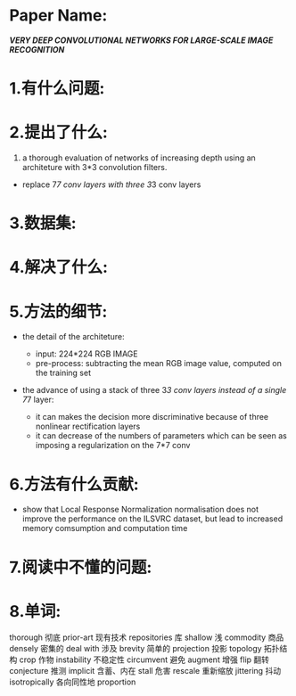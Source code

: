 
# Paper Name:
**_VERY DEEP CONVOLUTIONAL NETWORKS FOR LARGE-SCALE IMAGE RECOGNITION_**
# 1.有什么问题:


# 2.提出了什么:
  1. a thorough evaluation of networks of increasing depth using an architeture with 3*3 convolution filters.
  *  replace 7*7 conv layers with three 3*3 conv layers
# 3.数据集:


# 4.解决了什么:

# 5.方法的细节:
  * the detail of the architeture:
    * input: 224*224 RGB IMAGE
    * pre-process: subtracting the mean RGB image value, computed on the training set

  * the advance of using a stack of three 3*3 conv layers instead of a single 7*7 layer:
    * it can makes the decision more discriminative because of three nonlinear rectification layers
    * it can decrease of the numbers of parameters which can be seen as imposing a regularization on the 7*7 conv

# 6.方法有什么贡献:
  * show that Local Response Normalization normalisation does not improve the performance on the ILSVRC dataset, but lead to increased memory comsumption and computation time

# 7.阅读中不懂的问题:

# 8.单词:
thorough 彻底
prior-art 现有技术
repositories 库
shallow 浅
commodity 商品
densely 密集的
deal with 涉及
brevity 简单的
projection 投影
topology 拓扑结构
crop 作物
instability 不稳定性
circumvent 避免
augment 增强
flip 翻转
conjecture 推测
implicit 含蓄、内在
stall 危害
rescale 重新缩放
jittering 抖动
isotropically 各向同性地
proportion
